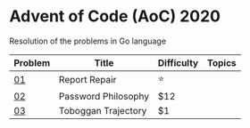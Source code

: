 # Advent of Code (AoC) 2020

Resolution of the problems in Go language

| Problem  | Title           | Difficulty  | Topics |
| -------- | ------------- | ----- |---|
| [01](01) | Report Repair | :star: |
| [02](02) | Password Philosophy      |   $12 |
| [03](03) | Toboggan Trajectory      |    $1 |
